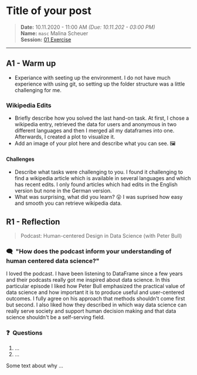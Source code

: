 # Title of your post
> **Date:** 10.11.2020 - 11:00 AM *(Due: 10.11.202 - 03:00 PM)*  
> **Name:** `masc` Malina Scheuer  
> **Session:** [01 Exercise](01_exercise)   
----

## A1 - Warm up

* Experiance with seeting up the environment.
I do not have much experience with using git, so setting up the folder structure was a little challenging for me. 

### Wikipedia Edits

* Briefly describe how you solved the last hand-on task.
At first, I chose a wikipedia entry, retrieved the data for users and anonymous in two different languages and then I merged all my dataframes into one. Afterwards, I created a plot to visualize it.
* Add an image of your plot here and describe what you can see. 🖼️ 


#### Challenges
* Describe what tasks were challenging to you.
I found it challenging to find a wikipedia article which is available in several languages and which has recent edits. I only found articles which had edits in the English version but none in the German version.
* What was surprising, what did you learn? 😮 
I was suprised how easy and smooth you can retrieve wikipedia data.

## R1 - Reflection
> Podcast: Human-centered Design in Data Science (with Peter Bull)


### 🗨️&nbsp; "How does the podcast inform your understanding of human centered data science?"  
I loved the podcast. I have been listening to DataFrame since a few years and their podcasts really got me inspired about data science. In this particular episode I liked how Peter Bull emphasized the practical value of data science and how important it is to produce useful and user-centered outcomes. I fully agree on his approach that methods shouldn't come first but second. I also liked how they described in which way data science can really serve society and support human decision making and that data science shouldn't be a self-serving field.  

### ❓&nbsp; Questions 
1. ...
1. ...

Some text about why ...
